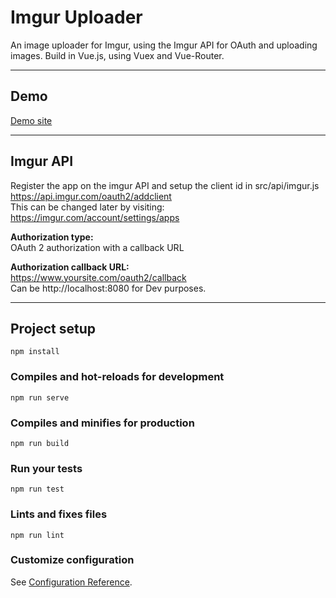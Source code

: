 # Imgur Uploader

An image uploader for Imgur, using the Imgur API for OAuth and uploading images. Build in Vue.js, using Vuex and Vue-Router.

---

## Demo
<a href="https://imgur-uploader.oskarnijs.nl">Demo site</a>

---

## Imgur API
Register the app on the imgur API and setup the client id in src/api/imgur.js<br>
https://api.imgur.com/oauth2/addclient<br>
This can be changed later by visiting:<br>
https://imgur.com/account/settings/apps

<b>Authorization type:</b><br>
OAuth 2 authorization with a callback URL

<b>Authorization callback URL:</b><br>
https://www.yoursite.com/oauth2/callback<br>
Can be http://localhost:8080 for Dev purposes.

---

## Project setup
```
npm install
```

### Compiles and hot-reloads for development
```
npm run serve
```

### Compiles and minifies for production
```
npm run build
```

### Run your tests
```
npm run test
```

### Lints and fixes files
```
npm run lint
```

### Customize configuration
See [Configuration Reference](https://cli.vuejs.org/config/).
